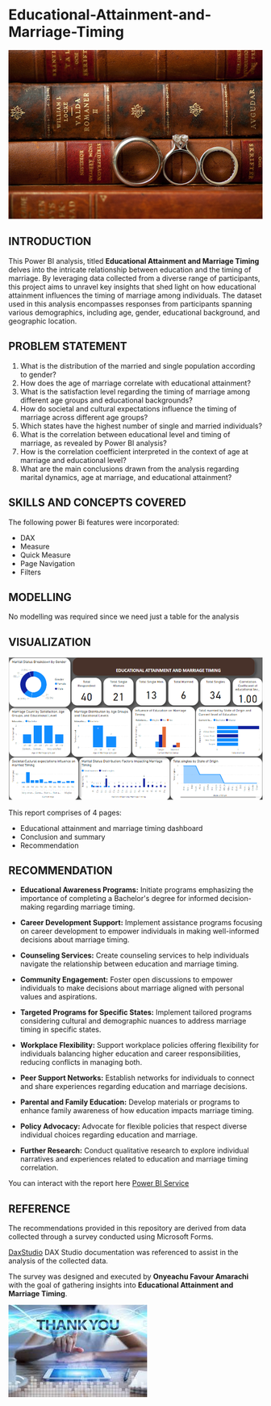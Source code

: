 # Educational-Attainment-and-Marriage-Timing

![](Intro-page.jpg)



## INTRODUCTION


This Power BI analysis, titled **Educational Attainment and Marriage Timing** delves into the intricate relationship between education and the timing of marriage. By leveraging data collected from a diverse range of participants, this project aims to unravel key insights that shed light on how educational attainment influences the timing of marriage among individuals.
The dataset used in this analysis encompasses responses from participants spanning various demographics, including age, gender, educational background, and geographic location.


## PROBLEM STATEMENT


1. What is the distribution of the married and single population according to gender?
2. How does the age of marriage correlate with educational attainment?
3. What is the satisfaction level regarding the timing of marriage among different age groups and educational backgrounds?
4. How do societal and cultural expectations influence the timing of marriage across different age groups?
5. Which states have the highest number of single and married individuals?
6. What is the correlation between educational level and timing of marriage, as revealed by Power BI analysis?
7. How is the correlation coefficient interpreted in the context of age at marriage and educational level?
9. What are the main conclusions drawn from the analysis regarding marital dynamics, age at marriage, and educational attainment? 

## SKILLS AND CONCEPTS COVERED

The following power Bi features were incorporated:
- DAX
- Measure
- Quick Measure
- Page Navigation
- Filters 

## MODELLING

No modelling was required since we need just a table for the analysis

## VISUALIZATION

![](Visual-Dashboard.png)


This report comprises of 4 pages:
- Educational attainment and marriage timing dashboard
- Conclusion and summary
- Recommendation


## RECOMMENDATION

- **Educational Awareness Programs:**  Initiate programs emphasizing the importance of completing a Bachelor's degree for informed decision-making regarding marriage timing.

- **Career Development Support:** Implement assistance programs focusing on career development to empower individuals in making well-informed decisions about marriage timing.

- **Counseling Services:** Create counseling services to help individuals navigate the relationship between education and marriage timing.

- **Community Engagement:** Foster open discussions to empower individuals to make decisions about marriage aligned with personal values and aspirations.

- **Targeted Programs for Specific States:** Implement tailored programs considering cultural and demographic nuances to address marriage timing in specific states.

- **Workplace Flexibility:** Support workplace policies offering flexibility for individuals balancing higher education and career responsibilities, reducing conflicts in managing both.

- **Peer Support Networks:** Establish networks for individuals to connect and share experiences regarding education and marriage decisions.

- **Parental and Family Education:** Develop materials or programs to enhance family awareness of how education impacts marriage timing.

- **Policy Advocacy:** Advocate for flexible policies that respect diverse individual choices regarding education and marriage.

- **Further Research:** Conduct qualitative research to explore individual narratives and experiences related to education and marriage timing correlation.


You can interact with the report here [Power BI Service](https://app.powerbi.com/groups/ab4dee02-64d2-46c9-9172-d5d2d6a15157/reports/432d0120-843a-4266-a326-0fb3f087f1a4/ReportSection?experience=power-bi)


## REFERENCE

The recommendations provided in this repository are derived from data collected through a survey conducted using Microsoft Forms. 

[DaxStudio](https://daxstudio.org/docs/tutorials/writing-dax-queries)
DAX Studio documentation was referenced to assist in the analysis of the collected data. 

The survey was designed and executed by **Onyeachu Favour Amarachi** with the goal of gathering insights into **Educational Attainment and Marriage Timing**.


![](Thank-you-Page.jpeg)



